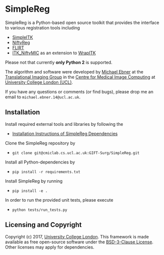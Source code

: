 # SimpleReg 

SimpleReg is a Python-based open source toolkit that provides the interface to various registration tools including

* [SimpleITK][simpleitk]
* [NiftyReg][niftyreg]
* [FLIRT][fsl]
* [ITK_NiftyMIC][itkniftymic] as an extension to [WrapITK][wrapitk]

Please not that currently **only Python 2** is supported.

The algorithm and software were developed by [Michael Ebner][mebner] at the [Translational Imaging Group][tig] in the [Centre for Medical Image Computing][cmic] at [University College London (UCL)][ucl].

If you have any questions or comments (or find bugs), please drop me an email to `michael.ebner.14@ucl.ac.uk`.

## Installation

Install required external tools and libraries by following the
* [Installation Instructions of SimpleReg Dependencies][simplereg-dependencies]

Clone the SimpleReg repository by
* `git clone git@cmiclab.cs.ucl.ac.uk:GIFT-Surg/SimpleReg.git` 

Install all Python-dependencies by 
* `pip install -r requirements.txt`

Install SimpleReg by running
* `pip install -e .`

In order to run the provided unit tests, please execute
* `python tests/run_tests.py`

## Licensing and Copyright
Copyright (c) 2017, [University College London][ucl].
This framework is made available as free open-source software under the [BSD-3-Clause License][bsd]. Other licenses may apply for dependencies.

[citation]: https://www.sciencedirect.com/science/article/pii/S1053811917308042
[mebner]: http://cmictig.cs.ucl.ac.uk/people/phd-students/michael-ebner
[tig]: http://cmictig.cs.ucl.ac.uk
[bsd]: https://opensource.org/licenses/BSD-3-Clause
[giftsurg]: http://www.gift-surg.ac.uk
[cmic]: http://cmic.cs.ucl.ac.uk
[guarantors]: https://guarantorsofbrain.org/
[ucl]: http://www.ucl.ac.uk
[uclh]: http://www.uclh.nhs.uk
[epsrc]: http://www.epsrc.ac.uk
[wellcometrust]: http://www.wellcome.ac.uk
[mssociety]: https://www.mssociety.org.uk/
[nihr]: http://www.nihr.ac.uk/research
[itkniftymic]: https://cmiclab.cs.ucl.ac.uk/GIFT-Surg/ITK_NiftyMIC/wikis/home
[niftymic-install]: https://cmiclab.cs.ucl.ac.uk/GIFT-Surg/NiftyMIC/wikis/niftymic-installation
[nsol]: https://cmiclab.cs.ucl.ac.uk/mebner/NSoL
[simplereg]: https://cmiclab.cs.ucl.ac.uk/mebner/SimpleReg
[simplereg-dependencies]: https://cmiclab.cs.ucl.ac.uk/GIFT-Surg/SimpleReg/wikis/simplereg-dependencies
[pysitk]: https://cmiclab.cs.ucl.ac.uk/mebner/PySiTK
[wrapitk]: https://itk.org/Wiki/ITK/WrapITK_Status
[niftyreg]: https://cmiclab.cs.ucl.ac.uk/mmodat/niftyreg/wikis/home
[fsl]: https://fsl.fmrib.ox.ac.uk/fsl/fslwiki/
[simpleitk]: http://www.simpleitk.org/